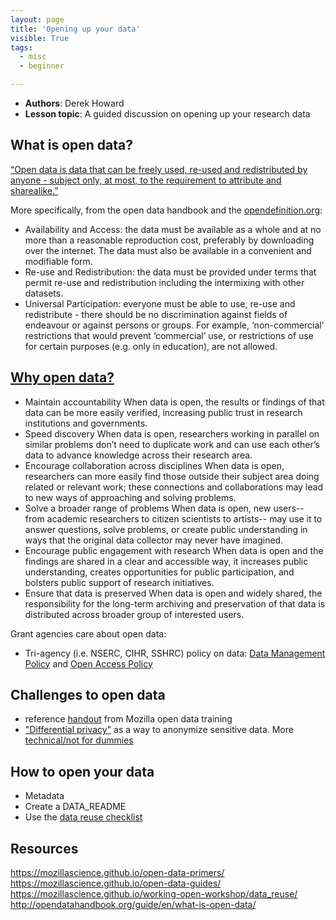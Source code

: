 ```yaml
---
layout: page
title: 'Opening up your data'
visible: True
tags:
  - misc
  - beginner

---
```


 - **Authors**: Derek Howard
 - **Lesson topic**: A guided discussion on opening up your research data


## What is open data?
[“Open data is data that can be freely used, re-used and redistributed by anyone - subject only, at most, to the requirement to attribute and sharealike.”](http://opendatahandbook.org/guide/en/what-is-open-data/)

More specifically, from the open data handbook and the [opendefinition.org](http://opendefinition.org/od/2.0/en/):
- Availability and Access: the data must be available as a whole and at no more than a reasonable reproduction cost, preferably by downloading over the internet. The data must also be available in a convenient and modifiable form.
- Re-use and Redistribution: the data must be provided under terms that permit re-use and redistribution including the intermixing with other datasets.
- Universal Participation: everyone must be able to use, re-use and redistribute - there should be no discrimination against fields of endeavour or against persons or groups. For example, ‘non-commercial’ restrictions that would prevent ‘commercial’ use, or restrictions of use for certain purposes (e.g. only in education), are not allowed.

## [Why open data?](https://mozillascience.github.io/open-data-primers/1.1-what-and-why.html)
- Maintain accountability
When data is open, the results or findings of that data can be more easily verified, increasing public trust in research institutions and governments.
- Speed discovery
When data is open, researchers working in parallel on similar problems don’t need to duplicate work and can use each other’s data to advance knowledge across their research area.
- Encourage collaboration across disciplines
When data is open, researchers can more easily find those outside their subject area doing related or relevant work; these connections and collaborations may lead to new ways of approaching and solving problems.
- Solve a broader range of problems
When data is open, new users-- from academic researchers to citizen scientists to artists-- may use it to answer questions, solve problems, or create public understanding in ways that the original data collector may never have imagined.
- Encourage public engagement with research
When data is open and the findings are shared in a clear and accessible way, it increases public understanding, creates opportunities for public participation, and bolsters public support of research initiatives.
- Ensure that data is preserved
When data is open and widely shared, the responsibility for the long-term archiving and preservation of that data is distributed across broader group of interested users.

Grant agencies care about open data:
- Tri-agency (i.e. NSERC, CIHR, SSHRC) policy on data: [Data Management Policy](http://www.science.gc.ca/eic/site/063.nsf/eng/h_83F7624E.html?OpenDocument) and [Open Access Policy](http://www.science.gc.ca/eic/site/063.nsf/eng/h_F6765465.html?OpenDocument)

## Challenges to open data
- reference [handout](https://github.com/mozillascience/open-data-training/blob/master/Materials/Handouts/ODChallengesQI.md) from Mozilla open data training
- ["Differential privacy"](https://www.wired.com/2016/06/apples-differential-privacy-collecting-data/) as a way to anonymize sensitive data. More [technical/not for dummies](https://robertovitillo.com/2016/07/29/differential-privacy-for-dummies/)


## How to open your data
- Metadata
- Create a DATA_README
- Use the [data reuse checklist](https://mozillascience.github.io/checklist/)


## Resources
https://mozillascience.github.io/open-data-primers/
https://mozillascience.github.io/open-data-guides/
https://mozillascience.github.io/working-open-workshop/data_reuse/
http://opendatahandbook.org/guide/en/what-is-open-data/
